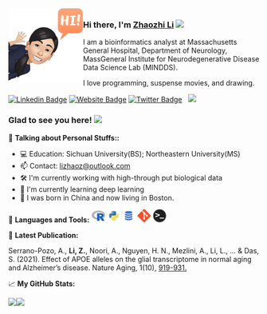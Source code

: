 <img align="left" width="150" height="150" margin-right="100" alt="zhaozhili" src="images/hi.png"/>

### Hi there, I'm <a href="https://gkassym.netlify.app" target="_blank">Zhaozhi Li</a> <img src="https://media.giphy.com/media/hvRJCLFzcasrR4ia7z/giphy.gif" width="25px">

I am a bioinformatics analyst at Massachusetts General Hospital, Department of Neurology, MassGeneral Institute for Neurodegenerative Disease Data Science Lab (MINDDS).

I love programming, suspense movies, and drawing. 

[![Linkedin Badge](https://img.shields.io/badge/-LinkedIn-0e76a8?style=flat-square&logo=Linkedin&logoColor=white)](https://www.linkedin.com/in/zhaozhi-li-10749a14a/)
[![Website Badge](https://img.shields.io/badge/Website-3b5998?style=flat-square&logo=google-chrome&logoColor=white)](https://www.linkedin.com/in/zhaozhi-li-10749a14a/)
[![Twitter Badge](https://img.shields.io/badge/-Twitter-00acee?style=flat-square&logo=Twitter&logoColor=white)](https://twitter.com/jerry_zhaozhi)
&nbsp; ![](https://visitor-badge.glitch.me/badge?page_id=zhaozhili)



### Glad to see you here! <img src="https://c.tenor.com/3_mXIoBPNhoAAAAi/party-parrot.gif" width="25px">


🌱 **Talking about Personal Stuffs::**

- 💻 Education: Sichuan University(BS); Northeastern University(MS)
- 📫 Contact: lizhaoz@outlook.com
- 🛠 I'm currently working with high-through put biological data
- 🚀 I'm currently learning deep learning
- 💬 I was born in China and now living in Boston.


👾 **Languages and Tools:**
<code><img height="27" src="https://raw.githubusercontent.com/github/explore/80688e429a7d4ef2fca1e82350fe8e3517d3494d/topics/R/R.png" alt="R"></code>
<code><img height="27" src="https://raw.githubusercontent.com/github/explore/80688e429a7d4ef2fca1e82350fe8e3517d3494d/topics/python/python.png" alt="python"></code>
<code><img height="27" src="https://raw.githubusercontent.com/github/explore/80688e429a7d4ef2fca1e82350fe8e3517d3494d/topics/sql/sql.png" alt="sql"></code>
<code><img height="27" src="https://raw.githubusercontent.com/devicons/devicon/master/icons/git/git-original.svg" alt="git"></code>
<code><img height="27" src="https://raw.githubusercontent.com/github/explore/80688e429a7d4ef2fca1e82350fe8e3517d3494d/topics/terminal/terminal.png" alt="terminal"></code>


📝 **Latest Publication:**

Serrano-Pozo, A., **Li, Z.**, Noori, A., Nguyen, H. N., Mezlini, A., Li, L., ... & Das, S. (2021). Effect of APOE alleles on the glial transcriptome in normal aging and Alzheimer’s disease. Nature Aging, 1(10), <a href="https://www.researchgate.net/publication/355183269_Effect_of_APOE_alleles_on_the_glial_transcriptome_in_normal_aging_and_Alzheimer's_disease">919-931.</a>


📈 **My GitHub Stats:**

<p>
  <img height="180em" src="https://github-readme-stats.vercel.app/api?username=lizhaozhi&show_icons=true&hide_border=true&&count_private=true&include_all_commits=true" /><img height="180em" src="https://github-readme-stats.vercel.app/api/top-langs/?username=lizhaozhi&show_icons=true&hide_border=true&layout=compact&langs_count=8&count_private=true"/>
</p>
